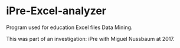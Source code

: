 # iPre-Excel-analyzer
Program used for education Excel files Data Mining.

This was part of an investigation: iPre with Miguel Nussbaum at 2017.
